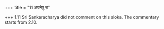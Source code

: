 +++
title = "11 अयनेषु च"

+++
1.11 Sri Sankaracharya did not comment on this sloka. The commentary
starts from 2.10.
